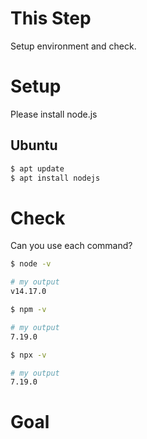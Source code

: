 # This Step
Setup environment and check.

# Setup

Please install node.js

## Ubuntu
```bash
$ apt update
$ apt install nodejs
```

# Check
Can you use each command?

```bash
$ node -v

# my output
v14.17.0
```

```bash
$ npm -v

# my output
7.19.0
```

```bash
$ npx -v

# my output
7.19.0
```

# Goal